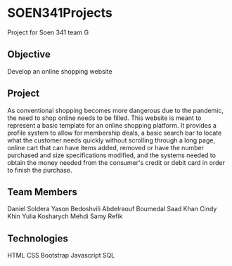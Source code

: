 # SOEN341Projects

Project for Soen 341 team G

## Objective

Develop an online shopping website

## Project

As conventional shopping becomes more dangerous due to the pandemic, the need to shop online needs to be filled. This website is meant to represent a basic template for an online shopping platform. It provides a profile system to allow for membership deals, a basic search bar to locate what the customer needs quickly without scrolling through a long page, online cart that can have items added, removed or have the number purchased and size specifications modified, and the systems needed to obtain the money needed from the consumer's credit or debit card in order to finish the purchase.

## Team Members

Daniel Soldera
Yason Bedoshvili
Abdelraouf Boumedal
Saad Khan
Cindy Khin
Yulia Kosharych
Mehdi Samy Refik

## Technologies

HTML
CSS
Bootstrap
Javascript
SQL
